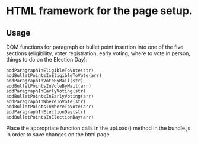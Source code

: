 # HTML framework for the page setup.

## Usage
DOM functions for paragraph or bullet point insertion into one of the five sections (eligibility, voter registration, early voting, where to vote in person, things to do on the Election Day): 
   ```
   addParagraphInEligibleToVote(str)
   addBulletPointsInEligibleToVote(arr)
   addParagraphInVoteByMail(str)
   addBulletPointsInVoteByMail(arr)
   addParagraphInEarlyVoting(str)
   addBulletPointsInEarlyVoting(arr)
   addParagraphInWhereToVote(str)
   addBulletPointsInWhereToVote(arr)
   addParagraphInElectionDay(str)
   addBulletPointsInElectionDay(arr)
   ```
Place the appropriate function calls in the upLoad() method in the bundle.js in order to save changes on the html page.
